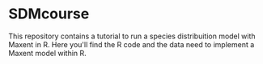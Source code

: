 # SDMcourse

This repository contains a tutorial to run a species distribuition model with Maxent in R. Here you'll find the R code and the data need to implement a Maxent model within R.

